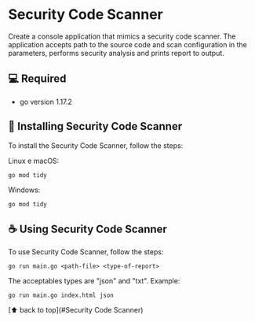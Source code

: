 # Security Code Scanner

Create a console application that mimics a security code scanner.
The application accepts path to the source code and scan configuration in the parameters, performs
security analysis and prints report to output.

## 💻 Required

* go version 1.17.2 

## 🚀 Installing Security Code Scanner

To install the Security Code Scanner, follow the steps:

Linux e macOS:
```
go mod tidy
```

Windows:
```
go mod tidy
```

## ☕ Using Security Code Scanner

To use Security Code Scanner, follow the steps:

```
go run main.go <path-file> <type-of-report>
```

The acceptables types are "json" and "txt". Example:

```
go run main.go index.html json
```

[⬆ back to top](#Security Code Scanner)<br>
